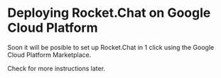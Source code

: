 # Deploying Rocket.Chat on Google Cloud Platform

Soon it will be posible to set up Rocket.Chat in 1 click using the Google Cloud Platform Marketplace.

Check for more instructions later.
